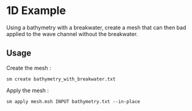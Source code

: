 # 1D Example

Using a bathymetry with a breakwater, create a mesh that can then bad applied to the wave channel without the breakwater.

## Usage

Create the mesh :

```
sm create bathymetry_with_breakwater.txt
```

Apply the mesh :

```
sm apply mesh.msh INPUT bathymetry.txt --in-place
```
